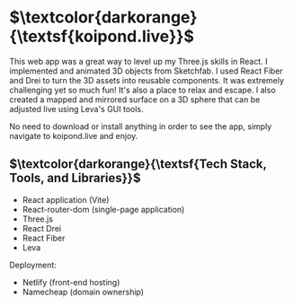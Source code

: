 # $\textcolor{darkorange}{\textsf{koipond.live}}$

This web app was a great way to level up my Three.js skills in React. I implemented and animated 3D objects from Sketchfab. I used React Fiber and Drei to turn the 3D assets into reusable components. It was extremely challenging yet so much fun! It's also a place to relax and escape. I also created a mapped and mirrored surface on a 3D sphere that can be adjusted live using Leva's GUI tools.

No need to download or install anything in order to see the app, simply navigate to koipond.live and enjoy.

## $\textcolor{darkorange}{\textsf{Tech Stack, Tools, and Libraries}}$

- React application (Vite)
- React-router-dom (single-page application)
- Three.js
- React Drei
- React Fiber
- Leva

Deployment:
- Netlify (front-end hosting)
- Namecheap (domain ownership)


